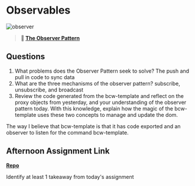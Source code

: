 # Observables

![observer](https://bcw.blob.core.windows.net/public/img/journals/8014045611652045)

> **📖 [The Observer Pattern](https://codeworksacademy.com/fs-student-guide/resources/wk3/04-Observer-Pattern)**

## Questions

1. What problems does the Observer Pattern seek to solve?
The push and pull in code to sync data
2. What are the three mechanisms of the observer pattern?
subscribe, unsubscribe, and broadcast
3. Review the code generated from the bcw-template and reflect on the proxy objects from yesterday, and your understanding of the observer pattern today. With this knowledge, explain how the magic of the bcw-template uses these two concepts to manage and update the dom.

The way I believe that bcw-template is that it has code exported and an observer to listen for the command bcw-template.
## Afternoon Assignment Link

**[Repo](https://bdvassar.github.io/w3d4-fruitsalad/)**

Identify at least 1 takeaway from today's assignment

